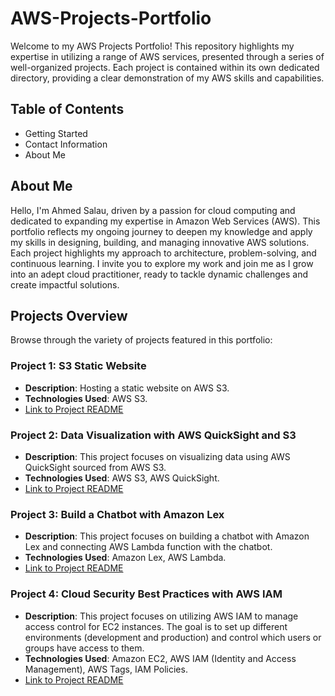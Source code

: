 # AWS-Projects-Portfolio
Welcome to my AWS Projects Portfolio! This repository highlights my expertise in utilizing a range of AWS services, presented through a series of well-organized projects. Each project is contained within its own dedicated directory, providing a clear demonstration of my AWS skills and capabilities.
## Table of Contents
- Getting Started
- Contact Information
- About Me
## About Me
Hello, I'm Ahmed Salau, driven by a passion for cloud computing and dedicated to expanding my expertise in Amazon Web Services (AWS). This portfolio reflects my ongoing journey to deepen my knowledge and apply my skills in designing, building, and managing innovative AWS solutions. Each project highlights my approach to architecture, problem-solving, and continuous learning. I invite you to explore my work and join me as I grow into an adept cloud practitioner, ready to tackle dynamic challenges and create impactful solutions.

## Projects Overview
Browse through the variety of projects featured in this portfolio:

### Project 1: S3 Static Website
- **Description**: Hosting a static website on AWS S3.
- **Technologies Used**: AWS S3.
- [Link to Project README](https://github.com/Medonati/AWS-Projects-Portfolio/blob/main/S3%20Static%20Website/README.md)

### Project 2: Data Visualization with AWS QuickSight and S3
- **Description**: This project focuses on visualizing data using AWS QuickSight sourced from AWS S3.
- **Technologies Used**: AWS S3, AWS QuickSight.
- [Link to Project README](https://github.com/Medonati/AWS-Projects-Portfolio/blob/main/Data%20Visualization%20with%20Amazon%20QuickSight%20and%20S3/README.md)

### Project 3: Build a Chatbot with Amazon Lex
- **Description**: This project focuses on building a chatbot with Amazon Lex and connecting AWS Lambda function with the chatbot.
- **Technologies Used**: Amazon Lex, AWS Lambda.
- [Link to Project README](https://github.com/Medonati/AWS-Projects-Portfolio/blob/main/Build%20a%20Chatbot%20with%20Amazon%20Lex/README.md)

### Project 4: Cloud Security Best Practices with AWS IAM
- **Description**: This project focuses on utilizing AWS IAM to manage access control for EC2 instances. The goal is to set up different environments (development and production) and control which users or groups have access to them.
- **Technologies Used**: Amazon EC2, AWS IAM (Identity and Access Management), AWS Tags, IAM Policies.
- [Link to Project README](https://github.com/Medonati/AWS-Projects-Portfolio/blob/main/Cloud%20Security%20Best%20Practices%20with%20AWS%20IAM/README.md)
